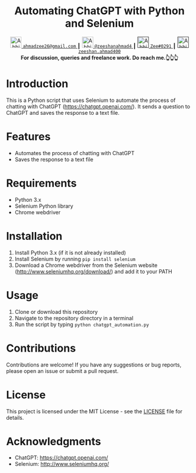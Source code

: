 <div align="center">
  <h1>Automating ChatGPT with Python and Selenium</h1>

  <a href="https://mail.google.com/mail/u/?authuser=ahmadzee26@gmail.com">
    <img alt="Abhishek Naidu | Twitter" width="30px" src="https://edent.github.io/SuperTinyIcons/images/svg/gmail.svg" />
    <code>ahmadzee26@gmail.com</code>
  </a>
  <span> ┃ </span>

  <a href="https://t.me/zeeshanahmad4">
    <img alt="Abhishek's LinkedIN" width="30px" src="https://edent.github.io/SuperTinyIcons/images/svg/telegram.svg" />
    <code>@zeeshanahmad4</code>
  </a>
  <span>┃</span>
  <a href="" style="margin-top: 12px;">
    <img alt="Abhishek's Discord" width="30px" src="https://raw.githubusercontent.com/peterthehan/peterthehan/master/assets/discord.svg" />
    <code>Zee#0291</code>
  </a>
  <span>┃</span>
  <a href="" style="margin-top: 12px;">
    <img alt="Abhishek's Discord" width="30px" src="https://edent.github.io/SuperTinyIcons/images/svg/skype.svg" />
    <code>zeeshan.ahmad400</code>
  </a>

  <br />
  <strong>For discussion, queries and freelance work. Do reach me.👆👆👆</strong>
</div>

 
# Introduction

This is a Python script that uses Selenium to automate the process of chatting with ChatGPT (https://chatgpt.openai.com/). It sends a question to ChatGPT and saves the response to a text file.

# Features

- Automates the process of chatting with ChatGPT
- Saves the response to a text file

# Requirements

- Python 3.x
- Selenium Python library
- Chrome webdriver

# Installation

1. Install Python 3.x (if it is not already installed)
2. Install Selenium by running `pip install selenium`
3. Download a Chrome webdriver from the Selenium website (http://www.seleniumhq.org/download/) and add it to your PATH

# Usage

1. Clone or download this repository
2. Navigate to the repository directory in a terminal
3. Run the script by typing `python chatgpt_automation.py`

# Contributions

Contributions are welcome! If you have any suggestions or bug reports, please open an issue or submit a pull request.

# License

This project is licensed under the MIT License - see the [LICENSE](LICENSE) file for details.

# Acknowledgments

- ChatGPT: https://chatgpt.openai.com/
- Selenium: http://www.seleniumhq.org/

